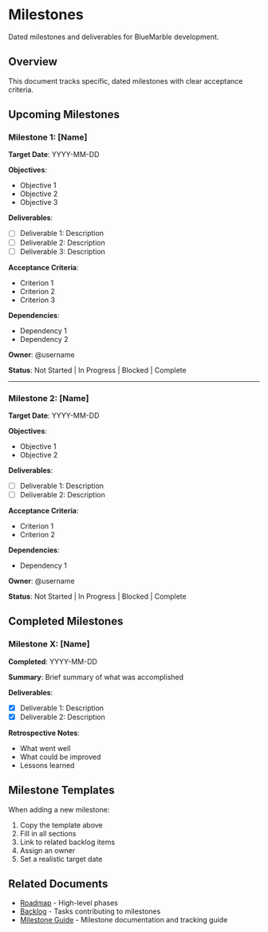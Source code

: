 # Milestones

Dated milestones and deliverables for BlueMarble development.

## Overview

This document tracks specific, dated milestones with clear acceptance criteria.

## Upcoming Milestones

### Milestone 1: [Name]

**Target Date**: YYYY-MM-DD

**Objectives**:

- Objective 1
- Objective 2
- Objective 3

**Deliverables**:

- [ ] Deliverable 1: Description
- [ ] Deliverable 2: Description
- [ ] Deliverable 3: Description

**Acceptance Criteria**:

- Criterion 1
- Criterion 2
- Criterion 3

**Dependencies**:

- Dependency 1
- Dependency 2

**Owner**: @username

**Status**: Not Started | In Progress | Blocked | Complete

---

### Milestone 2: [Name]

**Target Date**: YYYY-MM-DD

**Objectives**:

- Objective 1
- Objective 2

**Deliverables**:

- [ ] Deliverable 1: Description
- [ ] Deliverable 2: Description

**Acceptance Criteria**:

- Criterion 1
- Criterion 2

**Dependencies**:

- Dependency 1

**Owner**: @username

**Status**: Not Started | In Progress | Blocked | Complete

## Completed Milestones

### Milestone X: [Name]

**Completed**: YYYY-MM-DD

**Summary**: Brief summary of what was accomplished

**Deliverables**:

- [x] Deliverable 1: Description
- [x] Deliverable 2: Description

**Retrospective Notes**:

- What went well
- What could be improved
- Lessons learned

## Milestone Templates

When adding a new milestone:

1. Copy the template above
2. Fill in all sections
3. Link to related backlog items
4. Assign an owner
5. Set a realistic target date

## Related Documents

- [Roadmap](roadmap.md) - High-level phases
- [Backlog](backlog.md) - Tasks contributing to milestones
- [Milestone Guide](milestone-guide.md) - Milestone documentation and tracking guide
